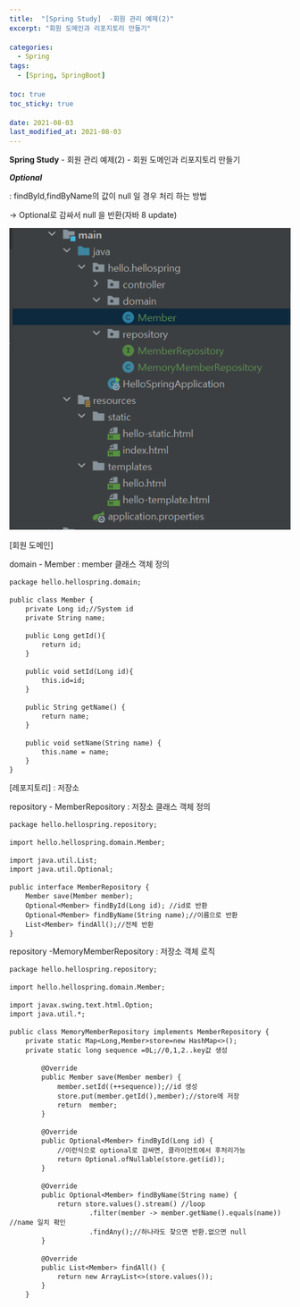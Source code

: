 ```yaml
---
title:  "[Spring Study]  -회원 관리 예제(2)"
excerpt: "회원 도메인과 리포지토리 만들기"

categories:
  - Spring
tags:
  - [Spring, SpringBoot]

toc: true
toc_sticky: true
 
date: 2021-08-03
last_modified_at: 2021-08-03
---
```


**Spring Study**  - 회원 관리 예제(2) - 회원 도메인과 리포지토리 만들기



***Optional***

: findById,findByName의 값이 null 일 경우 처리 하는 방법 

-> Optional로 감싸서 null 을 반환(자바 8 update)



![image-20210803025729222](https://raw.githubusercontent.com/soleu/image_repo/main/img/image-20210803025729222.png)

[회원 도메인]

domain - Member  : member 클래스 객체 정의

```
package hello.hellospring.domain;

public class Member {
    private Long id;//System id
    private String name;

    public Long getId(){
        return id;
    }

    public void setId(Long id){
        this.id=id;
    }

    public String getName() {
        return name;
    }

    public void setName(String name) {
        this.name = name;
    }
}

```

[레포지토리] : 저장소

repository - MemberRepository : 저장소 클래스 객체 정의

```
package hello.hellospring.repository;

import hello.hellospring.domain.Member;

import java.util.List;
import java.util.Optional;

public interface MemberRepository {
    Member save(Member member);
    Optional<Member> findById(Long id); //id로 반환
    Optional<Member> findByName(String name);//이름으로 반환
    List<Member> findAll();//전체 반환
}
```

repository -MemoryMemberRepository : 저장소 객체 로직

```
package hello.hellospring.repository;

import hello.hellospring.domain.Member;

import javax.swing.text.html.Option;
import java.util.*;

public class MemoryMemberRepository implements MemberRepository {
    private static Map<Long,Member>store=new HashMap<>();
    private static long sequence =0L;//0,1,2..key값 생성

        @Override
        public Member save(Member member) {
            member.setId((++sequence));//id 생성
            store.put(member.getId(),member);//store에 저장
            return  member;
        }

        @Override
        public Optional<Member> findById(Long id) {
            //이런식으로 optional로 감싸면, 클라이언트에서 후처리가능
            return Optional.ofNullable(store.get(id));
        }

        @Override
        public Optional<Member> findByName(String name) {
            return store.values().stream() //loop
                    .filter(member -> member.getName().equals(name)) //name 일치 확인
                    .findAny();//하나라도 찾으면 반환.없으면 null
        }

        @Override
        public List<Member> findAll() {
            return new ArrayList<>(store.values());
        }
    }

```





